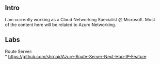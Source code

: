 ## Intro 
I am currently working as a Cloud Networking Specialist @ Microsoft. Most of the content here will be related to Azure Networking.

## Labs
Route Server:
<Br>
      ° https://github.com/shrnair/Azure-Route-Server-Next-Hop-IP-Feature
<!--

## AVS
<Br>
      ° https://github.com/shrnair/AS-path-Prepends-with-Azure-VMware-Solution
<!--
**shrnair/shrnair** is a ✨ _special_ ✨ repository because its `README.md` (this file) appears on your GitHub profile.

Here are some ideas to get you started:

- 🔭 I’m currently working on ...
- 🌱 I’m currently learning ...
- 👯 I’m looking to collaborate on ...
- 🤔 I’m looking for help with ...
- 💬 Ask me about ...
- 📫 How to reach me: ...
- 😄 Pronouns: ...
- ⚡ Fun fact: ...
-->
